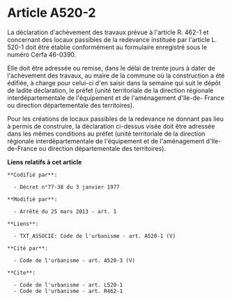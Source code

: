 # Article A520-2

La déclaration d'achèvement des travaux prévue à l'article R. 462-1 et concernant des locaux passibles de la redevance
instituée par l'article L. 520-1 doit être établie conformément au formulaire enregistré sous le numéro Cerfa 46-0390. 

Elle doit être adressée ou remise, dans le délai de trente jours à dater de l'achèvement des travaux, au maire de la commune
où la construction a été édifiée, à charge pour celui-ci d'en saisir dans la semaine qui suit le dépôt de ladite déclaration,
le préfet (unité territoriale de la direction régionale interdépartementale de l'équipement et de l'aménagement d'Ile-de-
France ou direction départementale des territoires). 

Pour les créations de locaux passibles de la redevance ne donnant pas lieu à permis de construire, la déclaration ci-dessus
visée doit être adressée dans les mêmes conditions au préfet (unité territoriale de la direction régionale
interdépartementale de l'équipement et de l'aménagement d'Ile-de-France ou direction départementale des territoires).

**Liens relatifs à cet article**

	**Codifié par**:

	  - Décret n°77-38 du 3 janvier 1977

	**Modifié par**:

	  - Arrêté du 25 mars 2013 - art. 1

	**Liens**:

	  - TXT_ASSOCIE: Code de l'urbanisme - art. A520-1 (V)

	**Cité par**:

	  - Code de l'urbanisme - art. A520-3 (V)

	**Cite**:

	  - Code de l'urbanisme - art. L520-1
	  - Code de l'urbanisme - art. R462-1
